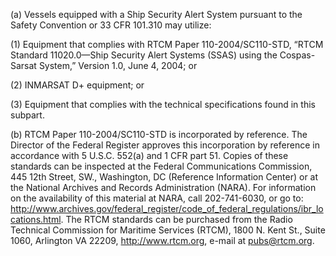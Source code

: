 (a) Vessels equipped with a Ship Security Alert System pursuant to the Safety Convention or 33 CFR 101.310 may utilize:

(1) Equipment that complies with RTCM Paper 110-2004/SC110-STD, “RTCM Standard 11020.0—Ship Security Alert Systems (SSAS) using the Cospas-Sarsat System,” Version 1.0, June 4, 2004; or

(2) INMARSAT D+ equipment; or

(3) Equipment that complies with the technical specifications found in this subpart.

(b) RTCM Paper 110-2004/SC110-STD is incorporated by reference. The Director of the Federal Register approves this incorporation by reference in accordance with 5 U.S.C. 552(a) and 1 CFR part 51. Copies of these standards can be inspected at the Federal Communications Commission, 445 12th Street, SW., Washington, DC (Reference Information Center) or at the National Archives and Records Administration (NARA). For information on the availability of this material at NARA, call 202-741-6030, or go to: http://www.archives.gov/federal_register/code_of_federal_regulations/ibr_locations.html. The RTCM standards can be purchased from the Radio Technical Commission for Maritime Services (RTCM), 1800 N. Kent St., Suite 1060, Arlington VA 22209, http://www.rtcm.org, e-mail at pubs@rtcm.org.

